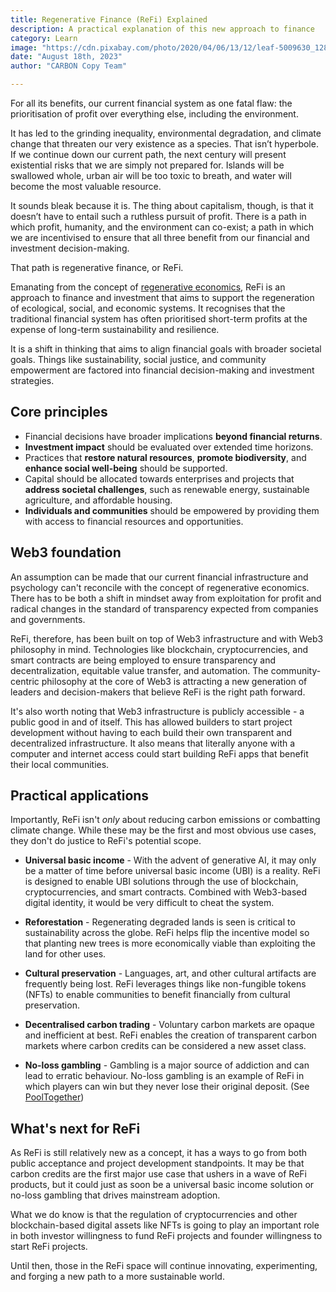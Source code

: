 ```yaml
---
title: Regenerative Finance (ReFi) Explained
description: A practical explanation of this new approach to finance
category: Learn
image: "https://cdn.pixabay.com/photo/2020/04/06/13/12/leaf-5009630_1280.jpg"
date: "August 18th, 2023"
author: "CARBON Copy Team"

---
```


For all its benefits, our current financial system as one fatal flaw: the prioritisation of profit over everything else, including the environment.

It has led to the grinding inequality, environmental degradation, and climate change that threaten our very existence as a species. That isn’t hyperbole. If we continue down our current path, the next century will present existential risks that we are simply not prepared for. Islands will be swallowed whole, urban air will be too toxic to breath, and water will become the most valuable resource.

It sounds bleak because it is. The thing about capitalism, though, is that it doesn’t have to entail such a ruthless pursuit of profit. There is a path in which profit, humanity, and the environment can co-exist; a path in which we are incentivised to ensure that all three benefit from our financial and investment decision-making.

That path is regenerative finance, or ReFi.

Emanating from the concept of [regenerative economics](https://en.wikipedia.org/wiki/Regenerative_economic_theory), ReFi is an approach to finance and investment that aims to support the regeneration of ecological, social, and economic systems. It recognises that the traditional financial system has often prioritised short-term profits at the expense of long-term sustainability and resilience.

It is a shift in thinking that aims to align financial goals with broader societal goals. Things like sustainability, social justice, and community empowerment are factored into financial decision-making and investment strategies.

<h2 class="mb-3 mt-4">Core principles</h2>

- Financial decisions have broader implications **beyond financial returns**.
- **Investment impact** should be evaluated over extended time horizons.
- Practices that **restore natural resources**, **promote biodiversity**, and **enhance social well-being** should be supported.
- Capital should be allocated towards enterprises and projects that **address societal challenges**, such as renewable energy, sustainable agriculture, and affordable housing.
- **Individuals and communities** should be empowered by providing them with access to financial resources and opportunities.

<h2 class="mb-3 mt-4">Web3 foundation</h2>

An assumption can be made that our current financial infrastructure and psychology can't reconcile with the concept of regenerative economics. There has to be both a shift in mindset away from exploitation for profit and radical changes in the standard of transparency expected from companies and governments.

ReFi, therefore, has been built on top of Web3 infrastructure and with Web3 philosophy in mind. Technologies like blockchain, cryptocurrencies, and smart contracts are being employed to ensure transparency and decentralization, equitable value transfer, and automation. The community-centric philosophy at the core of Web3 is attracting a new generation of leaders and decision-makers that believe ReFi is the right path forward.

It's also worth noting that Web3 infrastructure is publicly accessible - a public good in and of itself. This has allowed builders to start project development without having to each build their own transparent and decentralized infrastructure. It also means that literally anyone with a computer and internet access could start building ReFi apps that benefit their local communities.

<h2 class="mb-3 mt-4">Practical applications</h2>

Importantly, ReFi isn't *only* about reducing carbon emissions or combatting climate change. While these may be the first and most obvious use cases, they don't do justice to ReFi's potential scope.

- **Universal basic income** - With the advent of generative AI, it may only be a matter of time before universal basic income (UBI) is a reality. ReFi is designed to enable UBI solutions through the use of blockchain, cryptocurrencies, and smart contracts. Combined with Web3-based digital identity, it would be very difficult to cheat the system.

- **Reforestation** - Regenerating degraded lands is seen is critical to sustainability across the globe. ReFi helps flip the incentive model so that planting new trees is more economically viable than exploiting the land for other uses.

- **Cultural preservation** - Languages, art, and other cultural artifacts are frequently being lost. ReFi leverages things like non-fungible tokens (NFTs) to enable communities to benefit financially from cultural preservation.

- **Decentralised carbon trading** - Voluntary carbon markets are opaque and inefficient at best. ReFi enables the creation of transparent carbon markets where carbon credits can be considered a new asset class.

- **No-loss gambling** - Gambling is a major source of addiction and can lead to erratic behaviour. No-loss gambling is an example of ReFi in which players can win but they never lose their original deposit. (See [PoolTogether](https://decrypt.co/resources/what-is-pooltogether-the-no-loss-crypto-lottery-explained))

<h2 class="mb-3 mt-4">What's next for ReFi</h2>

As ReFi is still relatively new as a concept, it has a ways to go from both public acceptance and project development standpoints. It may be that carbon credits are the first major use case that ushers in a wave of ReFi products, but it could just as soon be a universal basic income solution or no-loss gambling that drives mainstream adoption.

What we do know is that the regulation of cryptocurrencies and other blockchain-based digital assets like NFTs is going to play an important role in both investor willingness to fund ReFi projects and founder willingness to start ReFi projects.

Until then, those in the ReFi space will continue innovating, experimenting, and forging a new path to a more sustainable world.
